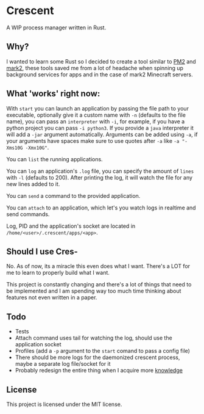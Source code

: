# Crescent

A WIP process manager written in Rust.

## Why?

I wanted to learn some Rust so I decided to create a tool similar to [PM2](https://pm2.keymetrics.io/) and [mark2](https://github.com/mark2devel/mark2), these tools saved me from a lot of headache when spinning up background services for apps and in the case of mark2 Minecraft servers.

## What 'works' right now:

With `start` you can launch an application by passing the file path to your executable, optionally give it a custom name with `-n` (defaults to the file name), you can pass an `interpreter` with `-i`, for example, if you have a python project you can pass `-i python3`. If you provide a `java` interpreter it will add a `-jar` argument automatically. Arguments can be added using `-a`, if your arguments have spaces make sure to use quotes after `-a` like `-a "-Xms10G -Xmx10G"`.

You can `list` the running applications.

You can `log` an application's `.log` file, you can specify the amount of `lines` with `-l` (defaults to 200). After printing the log, it will watch the file for any new lines added to it.

You can `send` a command to the provided application.

You can `attach` to an application, which let's you watch logs in realtime and send commands.

Log, PID and the application's socket are located in `/home/<user>/.crescent/apps/<app>`.

## Should I use Cres-

No. As of now, its a miracle this even does what I want. There's a LOT for me to learn to properly build what I want.

This project is constantly changing and there's a lot of things that need to be implemented and I am spending way too much time thinking about features not even written in a paper.

## Todo

-   Tests
-   Attach command uses tail for watching the log, should use the application socket
-   Profiles (add a `-p` argument to the `start` comand to pass a config file)
-   There should be more logs for the daemonized crescent process, maybe a separate log file/socket for it
-   Probably redesign the entire thing when I acquire more [knowledge](https://www.youtube.com/watch?v=jksPhQhJRoc)

## License

This project is licensed under the MIT license.
